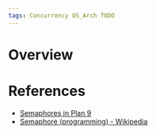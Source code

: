 ```yaml
---
tags: Concurrency OS_Arch TODO 
---
```


# Overview


# References

- [Semaphores in Plan 9](https://swtch.com/semaphore.pdf)
- [Semaphore (programming) - Wikipedia](https://en.wikipedia.org/wiki/Semaphore_(programming))
